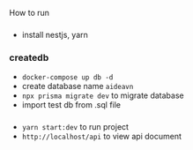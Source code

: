 How to run
###
- install nestjs, yarn
### createdb
- `docker-compose up db -d`
- create database name `aideavn`
- `npx prisma migrate dev` to migrate database
- import test db from .sql file


###
- `yarn start:dev` to run project
- `http://localhost/api` to view api document